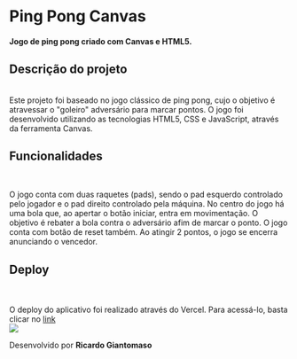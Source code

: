# Ping Pong Canvas #

#### Jogo de ping pong criado com Canvas e HTML5. ####

## Descrição do projeto ##
<br>
Este projeto foi baseado no jogo clássico de ping pong, cujo o objetivo é atravessar o "goleiro" adversário para marcar pontos.
O jogo foi desenvolvido utilizando as tecnologias HTML5, CSS e JavaScript, através da ferramenta Canvas. 

## Funcionalidades ##
<br>
<p>O jogo conta com duas raquetes (pads), sendo o pad esquerdo controlado pelo jogador e o pad direito controlado pela máquina. No centro do jogo há uma bola que, ao apertar o botão iniciar, entra em movimentação. 
O objetivo é rebater a bola contra o adversário afim de marcar o ponto. O jogo conta com botão de reset também. Ao atingir 2 pontos, o jogo se encerra anunciando o vencedor.</p>

## Deploy ##
<br>
<br>
O deploy do aplicativo foi realizado através do Vercel. Para acessá-lo, basta clicar no <a href="https://pingpong-canvasturma1.vercel.app/" target="_blank"> link </a>
<br>

<img src="https://i.imgur.com/konZ3gP.png">

<br>

Desenvolvido por **Ricardo Giantomaso**
